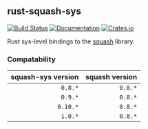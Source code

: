 ## rust-squash-sys

[![Build Status](https://travis-ci.org/Dr-Emann/rust-squash-sys.svg?branch=master)](https://travis-ci.org/Dr-Emann/rust-squash-sys) [![Documentation](https://docs.rs/squash-sys/badge.svg)](https://docs.rs/squash-sys) [![Crates.io](https://img.shields.io/crates/v/squash-sys)](https://crates.io/crates/squash-sys)

Rust sys-level bindings to the [squash](http://quixdb.github.io/squash/) library.


### Compatability

| squash-sys version | squash version |
| -----------------: | --------------:|
| `0.8.*`            | `0.8.*`        |
| `0.9.*`            | `0.8.*`        |
| `0.10.*`           | `0.8.*`        |
| `1.0.*`            | `0.8.*`        |
